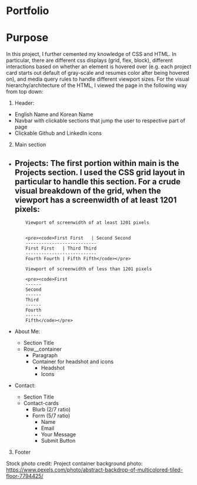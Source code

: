 # Portfolio

# Purpose
In this project, I further cemented my knowledge of CSS and HTML. In particular, there are different css displays (grid, flex, block), different interactions based on whether an element is hovered over (e.g. each project card starts out default of gray-scale and resumes color after being hovered on), and media query rules to handle different viewport sizes. For the visual hierarchy/architecture of the HTML, I viewed the page in the following way from top down:

1. Header:
  - English Name and Korean Name
  - Navbar with clickable sections that jump the user to respective part of page
  - Clickable Github and LinkedIn icons

2. Main section
  - Projects: The first portion within main is the Projects section. I used the CSS grid layout in particular to handle this section. For a crude visual breakdown of the grid, when the viewport has a screenwidth of at least 1201 pixels:
    -

            Viewport of screenwidth of at least 1201 pixels               
                    
                      
            <pre><code>First First   | Second Second
            ---------------------------                 
            First First   | Third Third
            ---------------------------
            Fourth Fourth | Fifth Fifth</code></pre>

            Viewport of screenwidth of less than 1201 pixels

            <pre><code>First
            ------
            Second
            ------
            Third
            ------
            Fourth
            ------
            Fifth</code></pre>
    
  - About Me:
    - Section Title 
    - Row__container
      - Paragraph
      - Container for headshot and icons
        - Headshot
        - Icons

  - Contact: 
    - Section Title
    - Contact-cards
      - Blurb (2/7 ratio)
      - Form (5/7 ratio)
        - Name
        - Email
        - Your Message
        - Submit Button

3. Footer








Stock photo credit:
Project container background photo: https://www.pexels.com/photo/abstract-backdrop-of-multicolored-tiled-floor-7794425/
